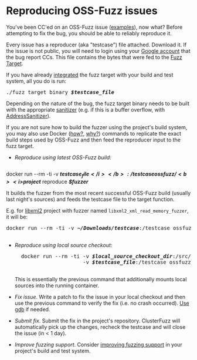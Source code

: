# Reproducing OSS-Fuzz issues

You've been CC'ed on an OSS-Fuzz issue
([examples](https://bugs.chromium.org/p/oss-fuzz/issues/list?can=1&q=Type%3ABug%2CBug-Security)), now what?
Before attempting to fix the bug, you should be able to reliably reproduce it. 

Every issue has a reproducer (aka "testcase") file attached.
Download it. If the issue is not public, you will need to login using your
[Google account](https://support.google.com/accounts/answer/176347?hl=en)
that the bug report CCs.
This file contains the bytes that were fed to the [Fuzz Target](http://libfuzzer.info/#fuzz-target).

If you have already [integrated](ideal_integration.md) the fuzz target with your build and test system, 
all you do is run:
<pre>
./fuzz_target_binary <b><i>$testcase_file</i></b>
</pre>
Depending on the nature of the bug, the fuzz target binary needs to be built with the appropriate [sanitizer](https://github.com/google/sanitizers)
(e.g. if this is a buffer overflow, with [AddressSanitizer](http://clang.llvm.org/docs/AddressSanitizer.html)).

If you are not sure how to build the fuzzer using the project's build system,
you may also use Docker ([how?](installing_docker.md), [why?](faq.md#why-do-you-use-docker)) commands 
to replicate the exact build steps used by OSS-Fuzz and then feed the reproducer input to the fuzz target.

- *Reproduce using latest OSS-Fuzz build:* 

   <pre>
docker run --rm -ti -v <b><i>$testcase_file</i></b>:/testcase ossfuzz/<b><i>$project</i></b> reproduce <b><i>$fuzzer</i></b>
   </pre>

  It builds the fuzzer from the most recent successful OSS-Fuzz build (usually last night's sources)
  and feeds the testcase file to the target function. 
  
  E.g. for [libxml2](../projects/libxml2) project with fuzzer named `libxml2_xml_read_memory_fuzzer`, it will be: 
  
   <pre>
docker run --rm -ti -v <b><i>~/Downloads/testcase</i></b>:/testcase ossfuzz/<b><i>libxml2</i></b> reproduce <b><i>libxml2_xml_read_memory_fuzzer</i></b>
   </pre>
- *Reproduce using local source checkout:*

    <pre>
    docker run --rm -ti -v <b><i>$local_source_checkout_dir</i></b>:/src/<b><i>$project</i></b> \
                        -v <b><i>$testcase_file</i></b>:/testcase ossfuzz/<b><i>$project</i></b> reproduce <b><i>$fuzzer</i></b>
    </pre>
  
  This is essentially the previous command that additionally mounts local sources into the running container.
- *Fix issue*. Write a patch to fix the issue in your local checkout and then use the previous command to verify the fix (i.e. no crash occurred). 
   [Use gdb](debugging.md#debugging-fuzzers-with-gdb) if needed.
- *Submit fix*. Submit the fix in the project's repository. ClusterFuzz will automatically pick up the changes, recheck the testcase and will close the issue (in &lt; 1 day).
- *Improve fuzzing support*. Consider [improving fuzzing support](ideal_integration.md) in your project's build and test system.
